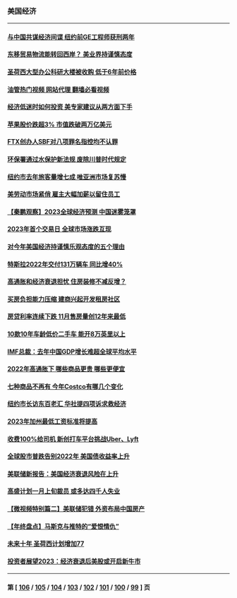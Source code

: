 ### 美国经济
---
#### [与中国共谋经济间谍 纽约前GE工程师获刑两年](../../pages/ncid1078158/n13899012.md?01041645) 
#### [东移贸易物流能转回西岸？ 美业界持谨慎态度](../../pages/ncid1078158/n13898921.md?01041645) 
#### [圣荷西大型办公科研大楼被收购 低于6年前价格](../../pages/ncid1078158/n13898962.md?01041645) 
#### [油管热门视频 网站代理 翻墙必看视频](http://138.2.39.72:81/youtube.html?epic-marker?01041645)
#### [经济低迷时如何投资 美专家建议从两方面下手](../../pages/ncid1078158/n13898943.md?01041645) 
#### [苹果股价跌超3% 市值跌破两万亿美元](../../pages/ncid1078158/n13898837.md?01041645) 
#### [FTX创办人SBF对八项罪名指控均不认罪](../../pages/ncid1078158/n13898829.md?01041645) 
#### [环保署通过水保护新法规 废除川普时代规定](../../pages/ncid1078158/n13898683.md?01041645) 
#### [纽约市去年旅客量增七成 唯亚洲市场复苏慢](../../pages/ncid1078158/n13898296.md?01041645) 
#### [美劳动市场紧俏 雇主大幅加薪以留住员工](../../pages/ncid1078158/n13898166.md?01041645) 
#### [【秦鹏观察】2023全球经济预测 中国迷雾笼罩](../../pages/ncid1078158/n13898147.md?01041645) 
#### [2023年首个交易日 全球市场涨跌互现](../../pages/ncid1078158/n13898161.md?01041645) 
#### [对今年美国经济持谨慎乐观态度的五个理由](../../pages/ncid1078158/n13898130.md?01041645) 
#### [特斯拉2022年交付131万辆车 同比增40%](../../pages/ncid1078158/n13898085.md?01041645) 
#### [高通胀和经济衰退担忧 住房装修不减反增？](../../pages/ncid1078158/n13897518.md?01041645) 
#### [买房负担能力压缩 建商兴起开发租房社区](../../pages/ncid1078158/n13897499.md?01041645) 
#### [房贷利率连续下跌 11月售房量创12年来最低](../../pages/ncid1078158/n13897460.md?01041645) 
#### [10款10年车龄低价二手车 能开8万英里以上](../../pages/ncid1078158/n13889391.md?01041645) 
#### [IMF总裁：去年中国GDP增长难超全球平均水平](../../pages/ncid1078158/n13897345.md?01041645) 
#### [2022年高通胀下 哪些商品更贵 哪些更便宜](../../pages/ncid1078158/n13896574.md?01041645) 
#### [七种商品不再有 今年Costco有哪几个变化](../../pages/ncid1078158/n13887450.md?01041645) 
#### [纽约市长访东百老汇 华社提四项诉求救经济](../../pages/ncid1078158/n13895912.md?01041645) 
#### [2023年加州最低工资标准将提高](../../pages/ncid1078158/n13895900.md?01041645) 
#### [收费100%给司机 新创打车平台挑战Uber、Lyft](../../pages/ncid1078158/n13895898.md?01041645) 
#### [全球股市普跌告别2022年 美国债收益率上升](../../pages/ncid1078158/n13895789.md?01041645) 
#### [美联储新报告：美国经济衰退风险在上升](../../pages/ncid1078158/n13895782.md?01041645) 
#### [高盛计划一月上旬裁员 或多达四千人失业](../../pages/ncid1078158/n13895512.md?01041645) 
#### [【微视频特别篇二】美联储犯错 外资布局中国房产](../../pages/ncid1078158/n13895476.md?01041645) 
#### [【年终盘点】马斯克与推特的“爱恨情仇”](../../pages/ncid1078158/n13893800.md?01041645) 
#### [未来十年 圣荷西计划增加77](../../pages/ncid1078158/n13895060.md?01041645) 
#### [投资者展望2023：经济衰退后美股或开启新牛市](../../pages/ncid1078158/n13894818.md?01041645) 

---
#### 第 [ [106](./106.md?01041645) / [105](./105.md?01041645) / [104](./104.md?01041645) / [103](./103.md?01041645) / [102](./102.md?01041645) / [101](./101.md?01041645) / [100](./100.md?01041645) / [99](./99.md?01041645) ] 页
